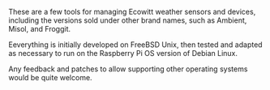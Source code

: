 These are a few tools for managing Ecowitt weather sensors and devices,
including the versions sold under other brand names, such as Ambient,
Misol, and Froggit.

Eeverything is initially developed on FreeBSD Unix, then tested and adapted
as necessary to run on the Raspberry Pi OS version of Debian Linux.

Any feedback and patches to allow supporting other operating systems would
be quite welcome.
